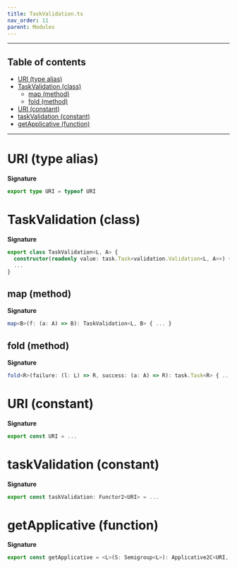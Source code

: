 ```yaml
---
title: TaskValidation.ts
nav_order: 11
parent: Modules
---
```


---

<h2 class="text-delta">Table of contents</h2>

- [URI (type alias)](#uri-type-alias)
- [TaskValidation (class)](#taskvalidation-class)
  - [map (method)](#map-method)
  - [fold (method)](#fold-method)
- [URI (constant)](#uri-constant)
- [taskValidation (constant)](#taskvalidation-constant)
- [getApplicative (function)](#getapplicative-function)

---

# URI (type alias)

**Signature**

```ts
export type URI = typeof URI
```

# TaskValidation (class)

**Signature**

```ts
export class TaskValidation<L, A> {
  constructor(readonly value: task.Task<validation.Validation<L, A>>) { ... }
  ...
}
```

## map (method)

**Signature**

```ts
map<B>(f: (a: A) => B): TaskValidation<L, B> { ... }
```

## fold (method)

**Signature**

```ts
fold<R>(failure: (l: L) => R, success: (a: A) => R): task.Task<R> { ... }
```

# URI (constant)

**Signature**

```ts
export const URI = ...
```

# taskValidation (constant)

**Signature**

```ts
export const taskValidation: Functor2<URI> = ...
```

# getApplicative (function)

**Signature**

```ts
export const getApplicative = <L>(S: Semigroup<L>): Applicative2C<URI, L> => ...
```
